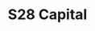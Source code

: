 ---
layout: firm_page
title: "S28 Capital"
id: "s28capital.com"
permalink: "/s28capitals28capital.com/"
website: "https://www.s28capital.com"
offices: "San Francisco (United States)"
investment_stages: "Seed, Series A"
portfolio_companies: "Clerk, Coefficient, Teleport, OpsLevel, RudderStack, Collimator, CaptivateIQ"
portfolio_link: ""
investment_markets: "Software, Technology, B2B, Product-driven applications, Developer tools, Infrastructure stack (data & security)"
founded_year: "2015"
description: "S28 Capital is an early-stage venture fund with $170M under management. We're a team of founders and early startup employees."
linkedin: "https://www.linkedin.com/company/spectrum-28"
twitter: "https://twitter.com/S28capital"
instagram: ""
team_page: "https://www.s28capital.com/team"
investor_type: "Venture Capital"
crunchbase: "https://www.crunchbase.com/organization/spectrum-28"
pitchbook: "https://pitchbook.com/profiles/investor/121110-40"

# SEO Optimization
meta_title: "S28 Capital - VC Firm - projectstartups.com"
meta_description: "S28 Capital, S28 Capital is an early-stage venture fund with $170M under management. We're a team of founders and early startup employees...."
meta_keywords: "S28 Capital, Software, Technology, B2B, Product-driven applications, Developer tools, Infrastructure stack (data & security), VC firm, venture capital, startup investor, projectstartups.com"
canonical_url: "https://vc.projectstartups.com/s28capitals28capital.com/"
---